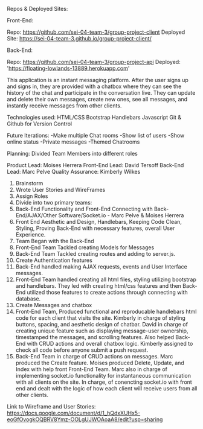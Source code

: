 Repos & Deployed Sites:

Front-End:

Repo: https://github.com/sei-04-team-3/group-project-client
Deployed Site: https://sei-04-team-3.github.io/group-project-client/


Back-End:

Repo: https://github.com/sei-04-team-3/group-project-api
Deployed: 'https://floating-lowlands-13889.herokuapp.com'

This application is an instant messaging platform. After the user signs up and signs in, they are provided with a chatbox where they can see the history of the chat and participate in the conversation live. They can update and delete their own messages, create new ones, see all messages, and instantly receive messages from other clients.

Technologies used:
HTML/CSS
Bootstrap
Handlebars
Javascript
Git & Github for Version Control

Future Iterations:
-Make multiple Chat rooms
-Show list of users
-Show online status
-Private messages
-Themed Chatrooms

Planning:
Divided Team Members into different roles

Product Lead: Moises Herrera
Front-End Lead: David Tersoff
Back-End Lead: Marc Pelve
Quality Assurance: Kimberly Wilkes

1. Brainstorm
2. Wrote User Stories and WireFrames
3. Assign Roles
4. Divide into two primary teams:
  1. Back-End Functionality and Front-End Connecting with Back-End/AJAX/Other Software/Socket.io - Marc Pelve & Moises Herrera
  2. Front End Aesthetic and Design, Handlebars, Keeping Code Clean, Styling, Proving Back-End with necessary features, overall User Experience.
5. Team Began with the Back-End
  1. Front-End Team Tackled creating Models for Messages
  2. Back-End Team Tackled creating routes and adding to server.js.
6. Create Authentication features
  1. Back-End handled making AJAX requests, events and User Interface messages.
  2. Front-End Team handled creating all html files, styling utilizing bootstrap and handlebars. They led with creating html/css features and then Back-End utilized those features to create actions through connecting with database.
7. Create Messages and chatbox
  1. Front-End Team, Produced functional and reproducable handlebars html code for each client that visits the site. Kimberly in charge of styling buttons, spacing, and aesthetic design of chatbar. David in charge of creating unique feature such as displaying message-user ownership, timestamped the messages, and scrolling features. Also helped Back-End with CRUD actions and overall chatbox logic. Kimberly assigned to check all code before anyone submit a push request.
  2. Back-End Team in charge of CRUD actions on messages. Marc produced the Create feature. Moises produced Delete, Update, and Index with help front Front-End Team. Marc also in charge of implementing socket.io functionality for instantaneous communication with all clients on the site. In charge, of conencting socket.io with front end and dealt with the logic of how each client will receive users from all other clients.


Link to Wireframe and User Stories:
https://docs.google.com/document/d/1_hQdxXUHx5-eoGfOvogkOQBRV8Ymz-OOLgUJWOAoaA8/edit?usp=sharing
